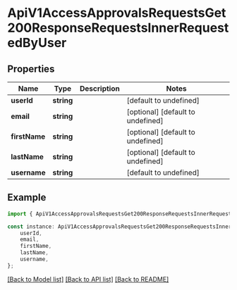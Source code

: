 # ApiV1AccessApprovalsRequestsGet200ResponseRequestsInnerRequestedByUser


## Properties

Name | Type | Description | Notes
------------ | ------------- | ------------- | -------------
**userId** | **string** |  | [default to undefined]
**email** | **string** |  | [optional] [default to undefined]
**firstName** | **string** |  | [optional] [default to undefined]
**lastName** | **string** |  | [optional] [default to undefined]
**username** | **string** |  | [default to undefined]

## Example

```typescript
import { ApiV1AccessApprovalsRequestsGet200ResponseRequestsInnerRequestedByUser } from './api';

const instance: ApiV1AccessApprovalsRequestsGet200ResponseRequestsInnerRequestedByUser = {
    userId,
    email,
    firstName,
    lastName,
    username,
};
```

[[Back to Model list]](../README.md#documentation-for-models) [[Back to API list]](../README.md#documentation-for-api-endpoints) [[Back to README]](../README.md)
